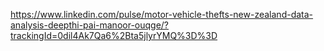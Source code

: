 https://www.linkedin.com/pulse/motor-vehicle-thefts-new-zealand-data-analysis-deepthi-pai-manoor-ouqge/?trackingId=0dil4Ak7Qa6%2Bta5jlyrYMQ%3D%3D
